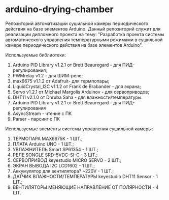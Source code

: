 # arduino-drying-chamber
Репозиторий автоматизации сушильной камеры периодического действия на базе элементов Arduino.
Данный репозиторий служит для реализации дипломного проекта на тему: "Разработка проекта системы автоматического управления температурными режимами в сушильной камере периодического действия на базе элементов Arduino".

Используемые библиотеки:
1) Arduino PID Library v1.2.1 от Brett Beauregard - для ПИД-регулирования;
2) PWMrelay v1.2 - для ШИМ-реле;
3) max6675 v1.1.2 от Adafruit- для термпопары;
4) LiquidCrystal_I2C v1.1.2 от Frank de Brabander - для экрана;
5) Servo v1.2.1 от Michael Margolis Arduinov - для сервоприводов;
6) DHT11 v2.1.0 от Dhruba Saha - для влажности/температуры.
7) Arduino PID Library v1.2.1 от Brett Beauregard - для ПИД-регулирования
8) AsyncStream - чтение с ПК
9) Parser - парсинг с ПК

Используемые элементы системы управления сушильной камеры:
1) ТЕРМОПАРА	MAX6675K - 1 ШТ.;
2) ПЛАТА	Arduino UNO - 1 ШТ.;
3) УВЛАЖНИТЕЛЬ	Smart SP61354	- 1 ШТ.;
4) РЕЛЕ	SONGLE SRD-5VDC-SI-C - 3 ШТ.;
5) СЕРВОПРИВОД	keyestudio MICRO SERVO - 2 ШТ.;
6) ЭКРАН ВЫВОДА	I2C LCD1602	- 1 ШТ.;
7) Аккумулятор для вентилятора?	~220V	- 1 ШТ.;
8) ДАТЧИК ВЛАЖНОСТИ/ТЕМПЕРАТУРЫ	keyestudio DHT11 Sensor	- 1 ШТ.;
9) ВЕНТИЛЯТОРЫ МЕНЯЮЩИЕ НАПРАВЛЕНИЕ ОТ ПОЛЯРНОСТИ	- 4 ШТ.
